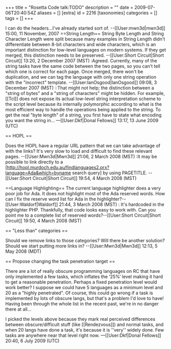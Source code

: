 +++
title = "Rosetta Code talk:TODO"
description = ""
date = 2009-07-06T20:40:54Z
aliases = []
[extra]
id = 2216
[taxonomies]
categories = []
tags = []
+++

I can do the headers...I've already started sort of. --[[User:mwn3d|mwn3d]] 15:00, 11 November, 2007
==String Length==
String Byte Length and String Character Length were split because many examples in String Length didn't differentiate between 8-bit characters and wide characters, which is an important distinction for low-level languages on modern systems.  If they get merged, this distinction needs to be preserved. --[[User:Short Circuit|Short Circuit]] 13:20, 2 December 2007 (MST)
:Agreed. Currently, many of the string tasks have the same code between the two pages, so you can't tell which one is correct for each page. Once merged, there won't be duplication, and we can tag the language with only one string operation with the "incorrect" template. --[[User:IanOsgood|IanOsgood]] 09:08, 3 December 2007 (MST)
::That might not help; the distinction between a "string of bytes" and a "string of characters" might be hidden. For example, [[Tcl]] does not expose its actual low-level string interpretation scheme to the script level because its internally polymorphic according to what is the most efficient way to handle the operations being applied to the string. To get the real "byte length" of a string, you first have to state what encoding you want the string in… —[[User:Dkf|Donal Fellows]] 13:17, 13 June 2009 (UTC)

== HOPL ==

Does the HOPL have a regular URL pattern that we can take advantage of with the links? It's very slow to load and difficult to find these relevant pages. --[[User:Mwn3d|Mwn3d]] 21:06, 2 March 2008 (MST)
:It may be possible to link directly to a [http://hopl.murdoch.edu.au/findlanguages2.prx?language=Ada&which=byname search query] by using PAGETITLE. --[[User:Short Circuit|Short Circuit]] 19:54, 4 March 2008 (MST)

==Language Highlighting==
The current language highlighter does a very poor job for Ada. It does not highlight most of the Ada reserved words. How can I fix the reserve word list for Ada in the highlighter?--[[User:Waldorf|Waldorf]] 21:44, 3 March 2008 (MST)
: It's hardcoded in the highlighter PHP.  Thankfully, that code looks easy to work with.  Can you point me to a complete list of reserved words?--[[User:Short Circuit|Short Circuit]] 19:50, 4 March 2008 (MST)

== "Less than" categories ==

Should we remove links to those categories? Will there be another solution? Should we start putting more links in? --[[User:Mwn3d|Mwn3d]] 12:13, 5 May 2008 (MDT)

== Propose changing the task penetration target ==

There are a lot of really obscure programming languages on RC that have only implemented a few tasks, which inflates the ‘25%’ level making it hard to get a reasonable penetration. Perhaps a fixed penetration level would work better? I suppose we could have 5 languages as a minimum level and 20 as a "highly penetrated". Of course, this could go wrong if a task is implemented by lots of obscure langs, but that's a problem I'd love to have! Having been through the whole list in the recent past, we're in no danger there at all...

I picked the levels above because they mark real perceived differences between obscure/difficult stuff (like [[Rendezvous]]) and normal tasks, and when 20 langs have done a task, it's because it is ''very'' widely done. Few tasks are anywhere near that level right now. —[[User:Dkf|Donal Fellows]] 20:40, 6 July 2009 (UTC)
